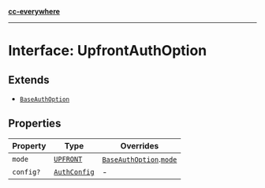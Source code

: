 [**cc-everywhere**](../../../../../index.md)

***

# Interface: UpfrontAuthOption

## Extends

- [`BaseAuthOption`](../../authentication-types/interfaces/base-auth-option.md)

## Properties

| Property | Type | Overrides |
| ------ | ------ | ------ |
| `mode` | [`UPFRONT`](../../authentication-types/enumerations/auth-mode.md#upfront) | [`BaseAuthOption`](../../authentication-types/interfaces/base-auth-option.md).[`mode`](../../authentication-types/interfaces/base-auth-option.md#mode) |
| `config?` | [`AuthConfig`](../../authentication-types/interfaces/auth-config.md) | - |
